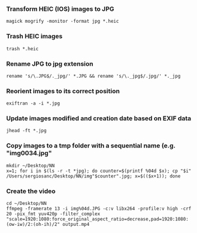 ### Transform HEIC (IOS) images to JPG
```
magick mogrify -monitor -format jpg *.heic
```
### Trash HEIC images
```
trash *.heic
```
### Rename JPG to jpg extension
```
rename 's/\.JPG$/._jpg/' *.JPG && rename 's/\._jpg$/.jpg/' *._jpg
```
### Reorient images to its correct position
```
exiftran -a -i *.jpg
```
### Update images modified and creation date based on EXIF data
```
jhead -ft *.jpg
```
### Copy images to a tmp folder with a sequential name (e.g. "img0034.jpg"
```
mkdir ~/Desktop/NN
x=1; for i in $(ls -r -t *jpg); do counter=$(printf %04d $x); cp "$i" /Users/sergiosanc/Desktop/NN/img"$counter".jpg; x=$(($x+1)); done
```
### Create the video
```
cd ~/Desktop/NN
ffmpeg -framerate 13 -i img%04d.JPG -c:v libx264 -profile:v high -crf 20 -pix_fmt yuv420p -filter_complex "scale=1920:1080:force_original_aspect_ratio=decrease,pad=1920:1080:(ow-iw)/2:(oh-ih)/2" output.mp4
```
